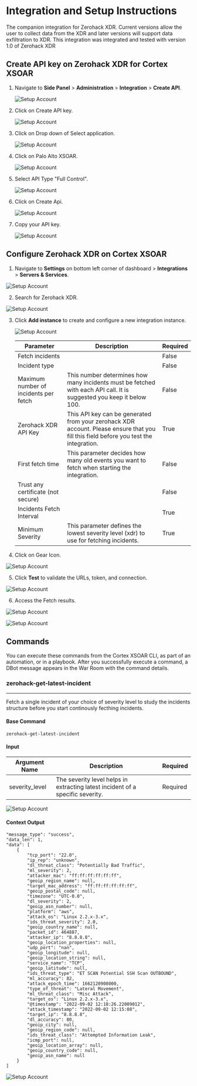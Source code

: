 # Integration and Setup Instructions

The companion integration for Zerohack XDR.
Current versions allow the user to collect data from the XDR and later versions will support data exfiltration to XDR.
This integration was integrated and tested with version 1.0 of Zerohack XDR


## Create API key on Zerohack XDR for Cortex XSOAR

1. Navigate to **Side Panel** > **Administration** > **Integration** > **Create API**.


    ![Setup Account](./../../doc_imgs/dashboard_sidepanel.png)





2. Click on Create API key.  


    ![Setup Account](./../../doc_imgs/createAPI1.1.png)


3. Click on Drop down of Select application.


    ![Setup Account](./../../doc_imgs/createAPI_2.1.png)


4. Click on Palo Alto XSOAR.



    ![Setup Account](./../../doc_imgs/createAPI_3.1.png)





5. Select API Type "Full Control".


   ![Setup Account](./../../doc_imgs/createAPI_4.1.png)



6. Click on Create Api.


   ![Setup Account](./../../doc_imgs/createAPI_5.1.png)


7. Copy your API key.   


   ![Setup Account](./../../doc_imgs/createAPI_6.1.png)
 
## Configure Zerohack XDR on Cortex XSOAR

1. Navigate to **Settings** on bottom left corner of dashboard > **Integrations** > **Servers & Services**.

![Setup Account](./../../doc_imgs/xsoar_dash.png)


2. Search for Zerohack XDR.

![Setup Account](./../../doc_imgs/settings_integrations.png)


3. Click **Add instance** to create and configure a new integration instance.

   ![Setup Account](./../../doc_imgs/settings_integrations.png)

    | **Parameter** | **Description** | **Required** |
    | --- | --- | --- |
    | Fetch incidents |  | False |
    | Incident type |  | False |
    | Maximum number of incidents per fetch | This number determines how many incidents must be fetched with each API call. It is suggested you keep it below 100. | False |
    | Zerohack XDR API Key | This API key can be generated from your zerohack XDR account. Please ensure that you fill this field before you test the integration. | True |
    | First fetch time | This parameter decides how many old events you want to fetch when starting the integration. | False |
    | Trust any certificate (not secure) |  | False |
    | Incidents Fetch Interval |  | True |
    | Minimum Severity | This parameter defines the lowest severity level \(xdr\) to use for fetching incidents. | True |

4. Click on Gear Icon.



![Setup Account](./../../doc_imgs/settings_integrations2.png)


5. Click **Test** to validate the URLs, token, and connection.


![Setup Account](./../../doc_imgs/test_results.png)

6. Access the Fetch results.


![Setup Account](./../../doc_imgs/settings_integrations1.png)


![Setup Account](./../../doc_imgs/latest_fetch_history.png)   
## Commands
You can execute these commands from the Cortex XSOAR CLI, as part of an automation, or in a playbook.
After you successfully execute a command, a DBot message appears in the War Room with the command details.
### zerohack-get-latest-incident
***
Fetch a single incident of your choice of severity level to study the incidents structure before you start continously fecthing incidents.


#### Base Command

`zerohack-get-latest-incident`
#### Input

| **Argument Name** | **Description** | **Required** |
| --- | --- | --- |
| severity_level | The severity level helps in extracting latest incident of a specific severity. | Required | 




![Setup Account](./../../doc_imgs/CLI_command_execute.png)


#### Context Output

    
    "message_type": "success",
    "data_len": 1,
    "data": [
        {
            "tcp_port": "22.0",
            "ip_rep": "unknown",
            "dl_threat_class": "Potentially Bad Traffic",
            "ml_severity": 2,
            "attacker_mac": "ff:ff:ff:ff:ff:ff",
            "geoip_region_name": null,
            "target_mac_address": "ff:ff:ff:ff:ff:ff",
            "geoip_postal_code": null,
            "timezone": "UTC-0.0",
            "dl_severity": 2,
            "geoip_asn_number": null,
            "platform": "aws",
            "attack_os": "Linux 2.2.x-3.x",
            "ids_threat_severity": 2.0,
            "geoip_country_name": null,
            "packet_id": 464887,
            "attacker_ip": "8.8.8.8",
            "geoip_location_properties": null,
            "udp_port": "nan",
            "geoip_longitude": null,
            "geoip_location_string": null,
            "service_name": "TCP",
            "geoip_latitude": null,
            "ids_threat_type": "ET SCAN Potential SSH Scan OUTBOUND",
            "ml_accuracy": 82,
            "attack_epoch_time": 1662120908000,
            "type_of_threat": "Lateral Movement",
            "ml_threat_class": "Misc Attack",
            "target_os": "Linux 2.2.x-3.x",
            "@timestamp": "2022-09-02 12:18:26.22009012",
            "attack_timestamp": "2022-09-02 12:15:08",
            "target_ip": "8.8.8.8",
            "dl_accuracy": 80,
            "geoip_city": null,
            "geoip_region_code": null,
            "ids_threat_class": "Attempted Information Leak",
            "icmp_port": null,
            "geoip_location_array": null,
            "geoip_country_code": null,
            "geoip_asn_name": null
        }
    ]


![Setup Account](./../../doc_imgs/command_result.png)
